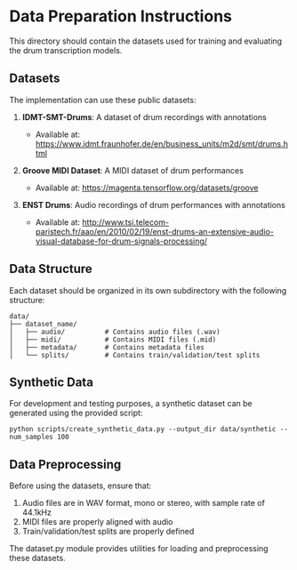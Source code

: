 # Data Preparation Instructions

This directory should contain the datasets used for training and evaluating the drum transcription models.

## Datasets

The implementation can use these public datasets:

1. **IDMT-SMT-Drums**: A dataset of drum recordings with annotations
   - Available at: https://www.idmt.fraunhofer.de/en/business_units/m2d/smt/drums.html

2. **Groove MIDI Dataset**: A MIDI dataset of drum performances
   - Available at: https://magenta.tensorflow.org/datasets/groove

3. **ENST Drums**: Audio recordings of drum performances with annotations
   - Available at: http://www.tsi.telecom-paristech.fr/aao/en/2010/02/19/enst-drums-an-extensive-audio-visual-database-for-drum-signals-processing/

## Data Structure

Each dataset should be organized in its own subdirectory with the following structure:

```
data/
├── dataset_name/
│   ├── audio/          # Contains audio files (.wav)
│   ├── midi/           # Contains MIDI files (.mid)
│   ├── metadata/       # Contains metadata files
│   └── splits/         # Contains train/validation/test splits
```

## Synthetic Data

For development and testing purposes, a synthetic dataset can be generated using the provided script:

```
python scripts/create_synthetic_data.py --output_dir data/synthetic --num_samples 100
```

## Data Preprocessing

Before using the datasets, ensure that:

1. Audio files are in WAV format, mono or stereo, with sample rate of 44.1kHz
2. MIDI files are properly aligned with audio
3. Train/validation/test splits are properly defined

The dataset.py module provides utilities for loading and preprocessing these datasets. 